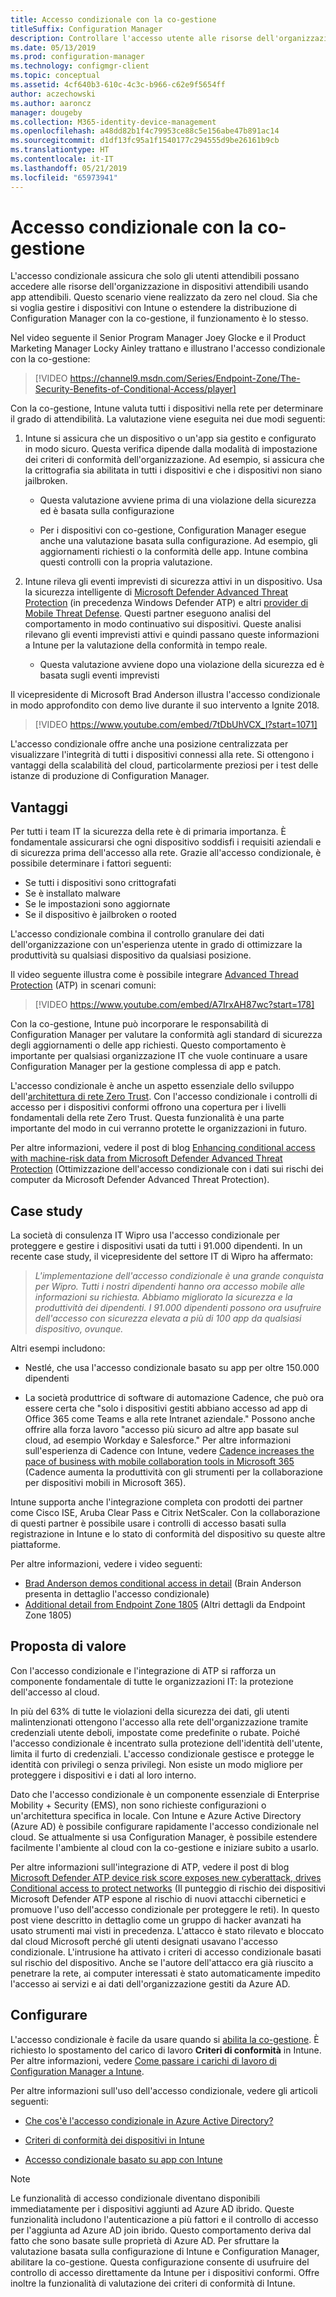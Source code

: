 ```yaml
---
title: Accesso condizionale con la co-gestione
titleSuffix: Configuration Manager
description: Controllare l'accesso utente alle risorse dell'organizzazione in base alle regole di conformità da Intune
ms.date: 05/13/2019
ms.prod: configuration-manager
ms.technology: configmgr-client
ms.topic: conceptual
ms.assetid: 4cf640b3-610c-4c3c-b966-c62e9f5654ff
author: aczechowski
ms.author: aaroncz
manager: dougeby
ms.collection: M365-identity-device-management
ms.openlocfilehash: a48dd82b1f4c79953ce88c5e156abe47b891ac14
ms.sourcegitcommit: d1df13fc95a1f1540177c294555d9be26161b9cb
ms.translationtype: HT
ms.contentlocale: it-IT
ms.lasthandoff: 05/21/2019
ms.locfileid: "65973941"
---
```

# <a name="conditional-access-with-co-management"></a>Accesso condizionale con la co-gestione

L'accesso condizionale assicura che solo gli utenti attendibili possano accedere alle risorse dell'organizzazione in dispositivi attendibili usando app attendibili. Questo scenario viene realizzato da zero nel cloud. Sia che si voglia gestire i dispositivi con Intune o estendere la distribuzione di Configuration Manager con la co-gestione, il funzionamento è lo stesso.

Nel video seguente il Senior Program Manager Joey Glocke e il Product Marketing Manager Locky Ainley trattano e illustrano l'accesso condizionale con la co-gestione:

> [!VIDEO https://channel9.msdn.com/Series/Endpoint-Zone/The-Security-Benefits-of-Conditional-Access/player]

Con la co-gestione, Intune valuta tutti i dispositivi nella rete per determinare il grado di attendibilità. La valutazione viene eseguita nei due modi seguenti:

1. Intune si assicura che un dispositivo o un'app sia gestito e configurato in modo sicuro. Questa verifica dipende dalla modalità di impostazione dei criteri di conformità dell'organizzazione. Ad esempio, si assicura che la crittografia sia abilitata in tutti i dispositivi e che i dispositivi non siano jailbroken.  

    - Questa valutazione avviene prima di una violazione della sicurezza ed è basata sulla configurazione  

    - Per i dispositivi con co-gestione, Configuration Manager esegue anche una valutazione basata sulla configurazione. Ad esempio, gli aggiornamenti richiesti o la conformità delle app. Intune combina questi controlli con la propria valutazione.  

2. Intune rileva gli eventi imprevisti di sicurezza attivi in un dispositivo. Usa la sicurezza intelligente di [Microsoft Defender Advanced Threat Protection](https://docs.microsoft.com/windows/security/threat-protection/windows-defender-atp/get-started) (in precedenza Windows Defender ATP) e altri [provider di Mobile Threat Defense](https://www.lookout.com/about/partners/microsoft). Questi partner eseguono analisi del comportamento in modo continuativo sui dispositivi. Queste analisi rilevano gli eventi imprevisti attivi e quindi passano queste informazioni a Intune per la valutazione della conformità in tempo reale.  

    - Questa valutazione avviene dopo una violazione della sicurezza ed è basata sugli eventi imprevisti  

Il vicepresidente di Microsoft Brad Anderson illustra l'accesso condizionale in modo approfondito con demo live durante il suo intervento a Ignite 2018. 

> [!VIDEO https://www.youtube.com/embed/7tDbUhVCX_I?start=1071]

L'accesso condizionale offre anche una posizione centralizzata per visualizzare l'integrità di tutti i dispositivi connessi alla rete. Si ottengono i vantaggi della scalabilità del cloud, particolarmente preziosi per i test delle istanze di produzione di Configuration Manager.


## <a name="benefits"></a>Vantaggi

Per tutti i team IT la sicurezza della rete è di primaria importanza. È fondamentale assicurarsi che ogni dispositivo soddisfi i requisiti aziendali e di sicurezza prima dell'accesso alla rete. Grazie all'accesso condizionale, è possibile determinare i fattori seguenti: 
- Se tutti i dispositivi sono crittografati  
- Se è installato malware  
- Se le impostazioni sono aggiornate  
- Se il dispositivo è jailbroken o rooted  

L'accesso condizionale combina il controllo granulare dei dati dell'organizzazione con un'esperienza utente in grado di ottimizzare la produttività su qualsiasi dispositivo da qualsiasi posizione.

Il video seguente illustra come è possibile integrare [Advanced Thread Protection](https://www.microsoft.com/windowsforbusiness/windows-atp) (ATP) in scenari comuni:

> [!VIDEO https://www.youtube.com/embed/A7IrxAH87wc?start=178]

Con la co-gestione, Intune può incorporare le responsabilità di Configuration Manager per valutare la conformità agli standard di sicurezza degli aggiornamenti o delle app richiesti. Questo comportamento è importante per qualsiasi organizzazione IT che vuole continuare a usare Configuration Manager per la gestione complessa di app e patch.

L'accesso condizionale è anche un aspetto essenziale dello sviluppo dell'[architettura di rete Zero Trust](https://cloudblogs.microsoft.com/microsoftsecure/2018/06/14/building-zero-trust-networks-with-microsoft-365/). Con l'accesso condizionale i controlli di accesso per i dispositivi conformi offrono una copertura per i livelli fondamentali della rete Zero Trust. Questa funzionalità è una parte importante del modo in cui verranno protette le organizzazioni in futuro.

Per altre informazioni, vedere il post di blog [Enhancing conditional access with machine-risk data from Microsoft Defender Advanced Threat Protection](https://techcommunity.microsoft.com/t5/Enterprise-Mobility-Security/Enhancing-conditional-access-with-machine-risk-data-from-Windows/ba-p/250559) (Ottimizzazione dell'accesso condizionale con i dati sui rischi dei computer da Microsoft Defender Advanced Threat Protection).



## <a name="case-studies"></a>Case study

La società di consulenza IT Wipro usa l'accesso condizionale per proteggere e gestire i dispositivi usati da tutti i 91.000 dipendenti. In un recente case study, il vicepresidente del settore IT di Wipro ha affermato:

> *L'implementazione dell'accesso condizionale è una grande conquista per Wipro. Tutti i nostri dipendenti hanno ora accesso mobile alle informazioni su richiesta.* 
> *Abbiamo migliorato la sicurezza e la produttività dei dipendenti. I 91.000 dipendenti possono ora usufruire dell'accesso con sicurezza elevata a più di 100 app da qualsiasi dispositivo, ovunque.*

<!-- waiting for the case study to be public
For more information, see [Wipro drives mobile productivity with Microsoft cloud security tools to improve customer engagements](https://customers.microsoft.com/story/446f72f9-2f50-4697-b688-6d279786e010)
-->

Altri esempi includono: 

- Nestlé, che usa l'accesso condizionale basato su app per oltre 150.000 dipendenti  

- La società produttrice di software di automazione Cadence, che può ora essere certa che "solo i dispositivi gestiti abbiano accesso ad app di Office 365 come Teams e alla rete Intranet aziendale." Possono anche offrire alla forza lavoro "accesso più sicuro ad altre app basate sul cloud, ad esempio Workday e Salesforce." Per altre informazioni sull'esperienza di Cadence con Intune, vedere [Cadence increases the pace of business with mobile collaboration tools in Microsoft 365](https://customers.microsoft.com/story/cadence-partner-professional-services-microsoft-365) (Cadence aumenta la produttività con gli strumenti per la collaborazione per dispositivi mobili in Microsoft 365).

Intune supporta anche l'integrazione completa con prodotti dei partner come Cisco ISE, Aruba Clear Pass e Citrix NetScaler. Con la collaborazione di questi partner è possibile usare i controlli di accesso basati sulla registrazione in Intune e lo stato di conformità del dispositivo su queste altre piattaforme.

Per altre informazioni, vedere i video seguenti:
- [Brad Anderson demos conditional access in detail](https://youtu.be/8321obNofgM?t=547) (Brain Anderson presenta in dettaglio l'accesso condizionale)  
- [Additional detail from Endpoint Zone 1805](https://youtu.be/f-ILlEuBFZg?t=196) (Altri dettagli da Endpoint Zone 1805)  


## <a name="value-proposition"></a>Proposta di valore

Con l'accesso condizionale e l'integrazione di ATP si rafforza un componente fondamentale di tutte le organizzazioni IT: la protezione dell'accesso al cloud.

In più del 63% di tutte le violazioni della sicurezza dei dati, gli utenti malintenzionati ottengono l'accesso alla rete dell'organizzazione tramite credenziali utente deboli, impostate come predefinite o rubate. Poiché l'accesso condizionale è incentrato sulla protezione dell'identità dell'utente, limita il furto di credenziali. L'accesso condizionale gestisce e protegge le identità con privilegi o senza privilegi. Non esiste un modo migliore per proteggere i dispositivi e i dati al loro interno.

Dato che l'accesso condizionale è un componente essenziale di Enterprise Mobility + Security (EMS), non sono richieste configurazioni o un'architettura specifica in locale. Con Intune e Azure Active Directory (Azure AD) è possibile configurare rapidamente l'accesso condizionale nel cloud. Se attualmente si usa Configuration Manager, è possibile estendere facilmente l'ambiente al cloud con la co-gestione e iniziare subito a usarlo.

Per altre informazioni sull'integrazione di ATP, vedere il post di blog [Microsoft Defender ATP device risk score exposes new cyberattack, drives Conditional access to protect networks](https://cloudblogs.microsoft.com/microsoftsecure/2018/11/28/windows-defender-atp-device-risk-score-exposes-new-cyberattack-drives-conditional-access-to-protect-networks/) (Il punteggio di rischio dei dispositivi Microsoft Defender ATP espone al rischio di nuovi attacchi cibernetici e promuove l'uso dell'accesso condizionale per proteggere le reti). In questo post viene descritto in dettaglio come un gruppo di hacker avanzati ha usato strumenti mai visti in precedenza. L'attacco è stato rilevato e bloccato dal cloud Microsoft perché gli utenti designati usavano l'accesso condizionale. L'intrusione ha attivato i criteri di accesso condizionale basati sul rischio del dispositivo. Anche se l'autore dell'attacco era già riuscito a penetrare la rete, ai computer interessati è stato automaticamente impedito l'accesso ai servizi e ai dati dell'organizzazione gestiti da Azure AD.



## <a name="configure"></a>Configurare

L'accesso condizionale è facile da usare quando si [abilita la co-gestione](/sccm/comanage/how-to-enable). È richiesto lo spostamento del carico di lavoro **Criteri di conformità** in Intune. Per altre informazioni, vedere [Come passare i carichi di lavoro di Configuration Manager a Intune](/sccm/comanage/how-to-switch-workloads). 

Per altre informazioni sull'uso dell'accesso condizionale, vedere gli articoli seguenti: 

- [Che cos'è l'accesso condizionale in Azure Active Directory?](https://docs.microsoft.com/azure/active-directory/active-directory-conditional-access-azure-portal)  

- [Criteri di conformità dei dispositivi in Intune](https://docs.microsoft.com/intune/device-compliance)  

- [Accesso condizionale basato su app con Intune](https://docs.microsoft.com/intune/app-based-conditional-access-intune)  

> [!Note]  
> Le funzionalità di accesso condizionale diventano disponibili immediatamente per i dispositivi aggiunti ad Azure AD ibrido. Queste funzionalità includono l'autenticazione a più fattori e il controllo di accesso per l'aggiunta ad Azure AD join ibrido. Questo comportamento deriva dal fatto che sono basate sulle proprietà di Azure AD. Per sfruttare la valutazione basata sulla configurazione di Intune e Configuration Manager, abilitare la co-gestione. Questa configurazione consente di usufruire del controllo di accesso direttamente da Intune per i dispositivi conformi. Offre inoltre la funzionalità di valutazione dei criteri di conformità di Intune.  

